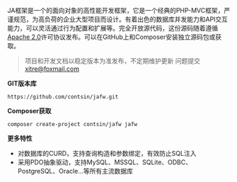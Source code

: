 JA框架是一个的面向对象的高性能开发框架，它是一个经典的PHP-MVC框架，严谨规范，为高负荷的企业大型项目而设计。有着出色的数据库并发能力和API交互能力，可以灵活通过行为配置和扩展等。完全开放源代码，这份源码随着遵循[Apache 2.0](http://www.apache.org/licenses/LICENSE-2.0)许可协议发布。可以在GitHub上和Composer安装独立源码包或获取。

> 项目和开发文档以稳定版本为准发布，不定期维护更新
> 问题提交 xitre@foxmail.com


**GIT版本库**  
~~~
https://github.com/contsin/jafw.git
~~~

**Composer获取**  
~~~
composer create-project contsin/jafw jafw
~~~


**更多特性**
* 对数据库的CURD，支持查询构造和参数绑定，有效防止SQL注入
* 采用PDO抽象驱动，支持MySQL、MSSQL、SQLite、ODBC、PostgreSQL、Oracle...等所有主流数据库
